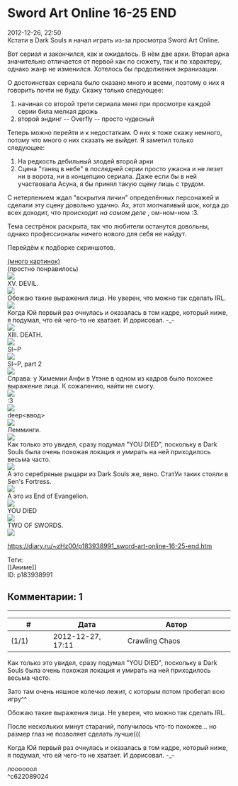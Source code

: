 Sword Art Online 16-25 END
==========================

  
2012-12-26, 22:50  
 Кстати в Dark Souls я начал играть из-за просмотра Sword Art Online.   
   
 Вот сериал и закончился, как и ожидалось. В нём две арки. Вторая арка значительно отличается от первой как по сюжету, так и по характеру, однако жанр не изменился. Хотелось бы продолжения экранизации.   
   
 О достоинствах сериала было сказано много и всеми, поэтому о них я говорить почти не буду. Скажу только следующее:   
 1) начиная со второй трети сериала меня при просмотре каждой серии била мелкая дрожь   
 2) второй эндинг -- Overfly -- просто чудесный   
   
 Теперь можно перейти и к недостаткам. О них я тоже скажу немного, потому что много о них сказать не выйдет. Я заметил только следующее:   
 1) На редкость дебильный злодей второй арки   
 2) Сцена "танец в небе" в последней серии просто ужасна и не лезет ни в ворота, ни в концепцию сериала. Даже если бы в ней участвовала Асуна, я бы принял такую сцену лишь с трудом.   
   
 С нетерпением ждал "вскрытия личин" определённых персонажей и сделали эту сцену довольно удачно. Ах, этот молчаливый шок, когда до всех доходит, что происходит  *на самом деле*  , ом-ном-ном :3.   
   
 Тема сестрёнок раскрыта, так что любители останутся довольны, однако профессионалы ничего нового для себя не найдут.   
   
 Перейдём к подборке скриншотов.   
   
  [(много картинок)](https://zHz00.diary.ru/p183938991.htm?index=1#linkmore183938991m1)       
 (простно понравилось)   
  [![](http://s019.radikal.ru/i620/1212/eb/095ee216648dt.jpg)](http://s019.radikal.ru/i620/1212/eb/095ee216648d.png)    
 XV. DEVIL.   
  [![](http://s018.radikal.ru/i502/1212/8f/fce5ba59c737t.jpg)](http://s018.radikal.ru/i502/1212/8f/fce5ba59c737.png)    
 Обожаю такие выражения лица. Не уверен, что можно так сделать IRL.   
  [![](http://s53.radikal.ru/i141/1212/67/d01a25f87581t.jpg)](http://s53.radikal.ru/i141/1212/67/d01a25f87581.png)    
 Когда Юй первый раз очнулась и оказалась в том кадре, который ниже, я подумал, что ей чего-то не хватает. И дорисовал. -\_-   
  [![](http://s017.radikal.ru/i403/1212/92/ca74a3924271t.jpg)](http://s017.radikal.ru/i403/1212/92/ca74a3924271.jpg)    
 XIII. DEATH.   
  [![](http://s019.radikal.ru/i626/1212/ee/797d1b561314t.jpg)](http://s019.radikal.ru/i626/1212/ee/797d1b561314.png)    
 SI~P   
  [![](http://s017.radikal.ru/i413/1212/8d/b4b47160ff52t.jpg)](http://s017.radikal.ru/i413/1212/8d/b4b47160ff52.png)    
 SI~P, part 2   
  [![](http://s11.radikal.ru/i183/1212/61/4c9d57c4e549t.jpg)](http://s11.radikal.ru/i183/1212/61/4c9d57c4e549.png)    
 Справа: у Химемии Анфи в Утэне в одном из кадров было похожее выражение лица. К сожалению, найти не смогу.   
  [![](http://s017.radikal.ru/i412/1212/39/ad869741bd45t.jpg)](http://s017.radikal.ru/i412/1212/39/ad869741bd45.png)    
 :3   
  [![](http://s018.radikal.ru/i517/1212/87/1f897a8a4b49t.jpg)](http://s018.radikal.ru/i517/1212/87/1f897a8a4b49.png)    
 deep<ввод>   
  [![](http://s019.radikal.ru/i635/1212/c4/0cd7f8143718t.jpg)](http://s019.radikal.ru/i635/1212/c4/0cd7f8143718.png)    
 Лемминги.   
  [![](http://s017.radikal.ru/i410/1212/ef/b55278bce825t.jpg)](http://s017.radikal.ru/i410/1212/ef/b55278bce825.png)    
 Как только это увидел, сразу подумал "YOU DIED", поскольку в Dark Souls была очень похожая локация и умирать на ней приходилось весьма часто.   
  [![](http://s019.radikal.ru/i611/1212/53/1d25274f336bt.jpg)](http://s019.radikal.ru/i611/1212/53/1d25274f336b.png)    
 А это серебряные рыцари из Dark Souls же, явно. СтатУи таких стояли в Sen's Fortress.   
  [![](http://s40.radikal.ru/i089/1212/bb/7fd93e76058ct.jpg)](http://s40.radikal.ru/i089/1212/bb/7fd93e76058c.png)    
 А это из End of Evangelion.   
  [![](http://s017.radikal.ru/i402/1212/21/fc58636eae5at.jpg)](http://s017.radikal.ru/i402/1212/21/fc58636eae5a.png)    
 YOU DIED   
  [![](http://s41.radikal.ru/i093/1212/b8/f7331297199ft.jpg)](http://s41.radikal.ru/i093/1212/b8/f7331297199f.png)    
 TWO OF SWORDS.   
  [![](http://s61.radikal.ru/i172/1212/e7/cfb78caa6a78t.jpg)](http://radikal.ru/F/s61.radikal.ru/i172/1212/e7/cfb78caa6a78.png)    
      
  
<https://diary.ru/~zHz00/p183938991_sword-art-online-16-25-end.htm>  
  
Теги:  
[[Аниме]]  
ID: p183938991  


Комментарии: 1
--------------

  


---



|         #         |              Дата              |                     Автор                     |           ID           |
| --- | --- | --- | --- |
| (1/1) | 2012-12-27, 17:11 | Crawling Chaos | c622089024 |

  
  Как только это увидел, сразу подумал "YOU DIED", поскольку в Dark Souls была очень похожая локация и умирать на ней приходилось весьма часто.    
   
 Зато там очень няшное колечко лежит, с которым потом пробегал всю игру^^   
   
  Обожаю такие выражения лица. Не уверен, что можно так сделать IRL.    
   
 После нескольких минут стараний, получилось что-то похожее... но размер глаз не позволяет сделать лучше(((   
   
  Когда Юй первый раз очнулась и оказалась в том кадре, который ниже, я подумал, что ей чего-то не хватает. И дорисовал. -\_-    
   
 лоооооол   
 ^c622089024